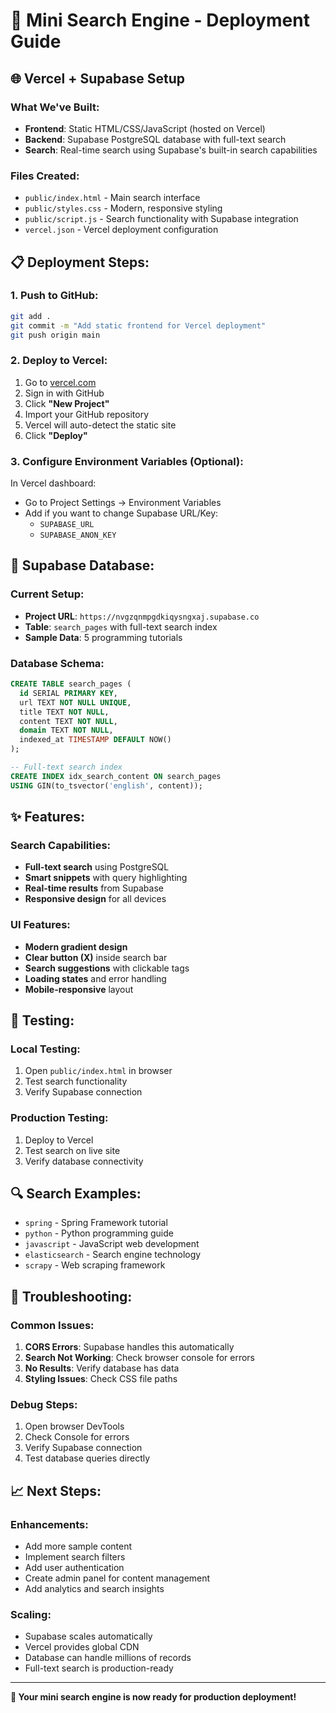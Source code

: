 # 🚀 Mini Search Engine - Deployment Guide

## 🌐 **Vercel + Supabase Setup**

### **What We've Built:**
- **Frontend**: Static HTML/CSS/JavaScript (hosted on Vercel)
- **Backend**: Supabase PostgreSQL database with full-text search
- **Search**: Real-time search using Supabase's built-in search capabilities

### **Files Created:**
- `public/index.html` - Main search interface
- `public/styles.css` - Modern, responsive styling
- `public/script.js` - Search functionality with Supabase integration
- `vercel.json` - Vercel deployment configuration

## 📋 **Deployment Steps:**

### **1. Push to GitHub:**
```bash
git add .
git commit -m "Add static frontend for Vercel deployment"
git push origin main
```

### **2. Deploy to Vercel:**
1. Go to [vercel.com](https://vercel.com)
2. Sign in with GitHub
3. Click **"New Project"**
4. Import your GitHub repository
5. Vercel will auto-detect the static site
6. Click **"Deploy"**

### **3. Configure Environment Variables (Optional):**
In Vercel dashboard:
- Go to Project Settings → Environment Variables
- Add if you want to change Supabase URL/Key:
  - `SUPABASE_URL`
  - `SUPABASE_ANON_KEY`

## 🔧 **Supabase Database:**

### **Current Setup:**
- **Project URL**: `https://nvgzqnmpgdkiqysngxaj.supabase.co`
- **Table**: `search_pages` with full-text search index
- **Sample Data**: 5 programming tutorials

### **Database Schema:**
```sql
CREATE TABLE search_pages (
  id SERIAL PRIMARY KEY,
  url TEXT NOT NULL UNIQUE,
  title TEXT NOT NULL,
  content TEXT NOT NULL,
  domain TEXT NOT NULL,
  indexed_at TIMESTAMP DEFAULT NOW()
);

-- Full-text search index
CREATE INDEX idx_search_content ON search_pages 
USING GIN(to_tsvector('english', content));
```

## ✨ **Features:**

### **Search Capabilities:**
- **Full-text search** using PostgreSQL
- **Smart snippets** with query highlighting
- **Real-time results** from Supabase
- **Responsive design** for all devices

### **UI Features:**
- **Modern gradient design**
- **Clear button (X)** inside search bar
- **Search suggestions** with clickable tags
- **Loading states** and error handling
- **Mobile-responsive** layout

## 🧪 **Testing:**

### **Local Testing:**
1. Open `public/index.html` in browser
2. Test search functionality
3. Verify Supabase connection

### **Production Testing:**
1. Deploy to Vercel
2. Test search on live site
3. Verify database connectivity

## 🔍 **Search Examples:**
- `spring` - Spring Framework tutorial
- `python` - Python programming guide
- `javascript` - JavaScript web development
- `elasticsearch` - Search engine technology
- `scrapy` - Web scraping framework

## 🚨 **Troubleshooting:**

### **Common Issues:**
1. **CORS Errors**: Supabase handles this automatically
2. **Search Not Working**: Check browser console for errors
3. **No Results**: Verify database has data
4. **Styling Issues**: Check CSS file paths

### **Debug Steps:**
1. Open browser DevTools
2. Check Console for errors
3. Verify Supabase connection
4. Test database queries directly

## 📈 **Next Steps:**

### **Enhancements:**
- Add more sample content
- Implement search filters
- Add user authentication
- Create admin panel for content management
- Add analytics and search insights

### **Scaling:**
- Supabase scales automatically
- Vercel provides global CDN
- Database can handle millions of records
- Full-text search is production-ready

---

**🎉 Your mini search engine is now ready for production deployment!**
